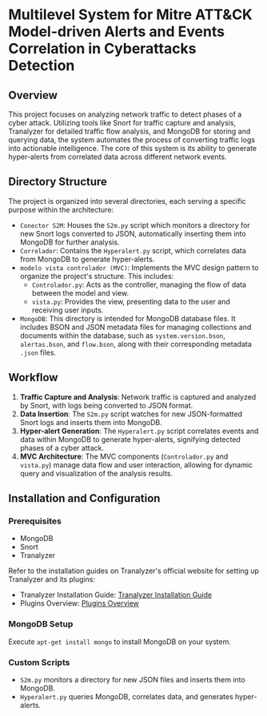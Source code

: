 # Multilevel System for Mitre ATT&CK Model-driven Alerts and Events Correlation in Cyberattacks Detection

## Overview

This project focuses on analyzing network traffic to detect phases of a cyber attack. Utilizing tools like Snort for traffic capture and analysis, Tranalyzer for detailed traffic flow analysis, and MongoDB for storing and querying data, the system automates the process of converting traffic logs into actionable intelligence. The core of this system is its ability to generate hyper-alerts from correlated data across different network events.

## Directory Structure

The project is organized into several directories, each serving a specific purpose within the architecture:

- `Conector S2M`: Houses the `S2m.py` script which monitors a directory for new Snort logs converted to JSON, automatically inserting them into MongoDB for further analysis.
- `Correlador`: Contains the `Hyperalert.py` script, which correlates data from MongoDB to generate hyper-alerts.
- `modelo vista controlador (MVC)`: Implements the MVC design pattern to organize the project's structure. This includes:
  - `Controlador.py`: Acts as the controller, managing the flow of data between the model and view.
  - `vista.py`: Provides the view, presenting data to the user and receiving user inputs.
- `MongoDB`: This directory is intended for MongoDB database files. It includes BSON and JSON metadata files for managing collections and documents within the database, such as `system.version.bson`, `alertas.bson`, and `flow.bson`, along with their corresponding metadata `.json` files.

## Workflow

1. **Traffic Capture and Analysis**: Network traffic is captured and analyzed by Snort, with logs being converted to JSON format.
2. **Data Insertion**: The `S2m.py` script watches for new JSON-formatted Snort logs and inserts them into MongoDB.
3. **Hyper-alert Generation**: The `Hyperalert.py` script correlates events and data within MongoDB to generate hyper-alerts, signifying detected phases of a cyber attack.
4. **MVC Architecture**: The MVC components (`Controlador.py` and `vista.py`) manage data flow and user interaction, allowing for dynamic query and visualization of the analysis results.

## Installation and Configuration

### Prerequisites

- MongoDB
- Snort
- Tranalyzer

Refer to the installation guides on Tranalyzer's official website for setting up Tranalyzer and its plugins:
- Tranalyzer Installation Guide: [Tranalyzer Installation Guide](https://tranalyzer.com/tutorial/installation)
- Plugins Overview: [Plugins Overview](https://tranalyzer.com/tutorial/pluginsoverview)

### MongoDB Setup

Execute `apt-get install mongo` to install MongoDB on your system.

### Custom Scripts

- `S2m.py` monitors a directory for new JSON files and inserts them into MongoDB.
- `Hyperalert.py` queries MongoDB, correlates data, and generates hyper-alerts.

